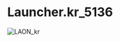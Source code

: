 # Launcher.kr_5136
![LAON_kr](https://github.com/MyPuppy/Launcher.kr_5136/assets/83522007/e1a1dd1a-fe17-4836-a799-4f5d53e45a23)
